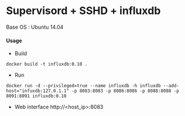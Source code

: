 # Supervisord + SSHD + influxdb

Base OS : Ubuntu 14.04

#### Usage

- Build
~~~
docker build -t influxdb:0.10 .
~~~

- Run
~~~
docker run -d --privileged=true --name influxdb -h influxdb --add-host="infuxdb:127.0.1.1" -p 8083:8083 -p 8086:8086 -p 8088:8088 -p 8091:8091 influxdb:0.10 
~~~

- Web interface
http://<host_ip>:8083
